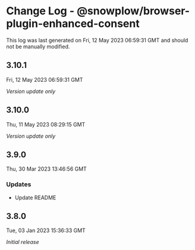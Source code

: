 # Change Log - @snowplow/browser-plugin-enhanced-consent

This log was last generated on Fri, 12 May 2023 06:59:31 GMT and should not be manually modified.

## 3.10.1
Fri, 12 May 2023 06:59:31 GMT

_Version update only_

## 3.10.0
Thu, 11 May 2023 08:29:15 GMT

_Version update only_

## 3.9.0
Thu, 30 Mar 2023 13:46:56 GMT

### Updates

- Update README

## 3.8.0
Tue, 03 Jan 2023 15:36:33 GMT

_Initial release_

